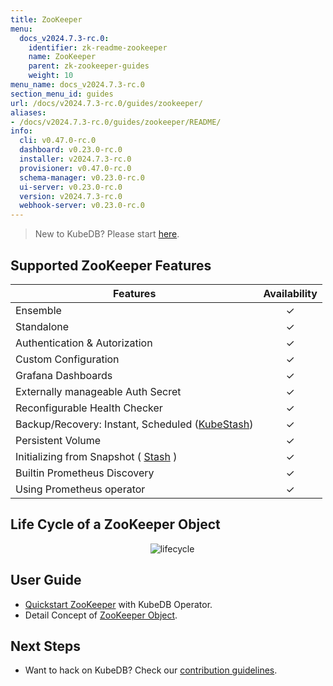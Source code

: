 ```yaml
---
title: ZooKeeper
menu:
  docs_v2024.7.3-rc.0:
    identifier: zk-readme-zookeeper
    name: ZooKeeper
    parent: zk-zookeeper-guides
    weight: 10
menu_name: docs_v2024.7.3-rc.0
section_menu_id: guides
url: /docs/v2024.7.3-rc.0/guides/zookeeper/
aliases:
- /docs/v2024.7.3-rc.0/guides/zookeeper/README/
info:
  cli: v0.47.0-rc.0
  dashboard: v0.23.0-rc.0
  installer: v2024.7.3-rc.0
  provisioner: v0.47.0-rc.0
  schema-manager: v0.23.0-rc.0
  ui-server: v0.23.0-rc.0
  version: v2024.7.3-rc.0
  webhook-server: v0.23.0-rc.0
---
```


> New to KubeDB? Please start [here](/docs/v2024.7.3-rc.0/README).

## Supported ZooKeeper Features
| Features                                                                  | Availability |
|---------------------------------------------------------------------------|:------------:|
| Ensemble                                                                  |   &#10003;   |
| Standalone                                                                |   &#10003;   |
| Authentication & Autorization                                             |   &#10003;   | 
| Custom Configuration                                                      |   &#10003;   | 
| Grafana Dashboards                                                        |   &#10003;   | 
| Externally manageable Auth Secret                                         |   &#10003;   |
| Reconfigurable Health Checker                                             |   &#10003;   |
| Backup/Recovery: Instant, Scheduled ([KubeStash](https://kubestash.com/)) |   &#10003;   | 
| Persistent Volume                                                         |   &#10003;   |
| Initializing from Snapshot ( [Stash](https://stash.run/) )                |   &#10003;   |
| Builtin Prometheus Discovery                                              |   &#10003;   | 
| Using Prometheus operator                                                 |   &#10003;   |

## Life Cycle of a ZooKeeper Object

<p align="center">
  <img alt="lifecycle"  src="/docs/v2024.7.3-rc.0/images/zookeeper/zookeeper-lifecycle.png">
</p>

## User Guide

- [Quickstart ZooKeeper](/docs/v2024.7.3-rc.0/guides/zookeeper/quickstart/quickstart) with KubeDB Operator.
- Detail Concept of [ZooKeeper Object](/docs/v2024.7.3-rc.0/guides/zookeeper/concepts/zookeeper).


## Next Steps

- Want to hack on KubeDB? Check our [contribution guidelines](/docs/v2024.7.3-rc.0/CONTRIBUTING).